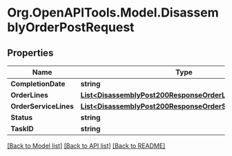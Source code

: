# Org.OpenAPITools.Model.DisassemblyOrderPostRequest

## Properties

Name | Type | Description | Notes
------------ | ------------- | ------------- | -------------
**CompletionDate** | **string** |  | [optional] 
**OrderLines** | [**List&lt;DisassemblyPost200ResponseOrderLinesInner&gt;**](DisassemblyPost200ResponseOrderLinesInner.md) |  | [optional] 
**OrderServiceLines** | [**List&lt;DisassemblyPost200ResponseOrderServiceLinesInner&gt;**](DisassemblyPost200ResponseOrderServiceLinesInner.md) |  | [optional] 
**Status** | **string** |  | [optional] 
**TaskID** | **string** |  | [optional] 

[[Back to Model list]](../README.md#documentation-for-models) [[Back to API list]](../README.md#documentation-for-api-endpoints) [[Back to README]](../README.md)

